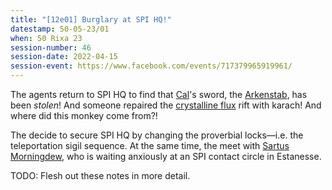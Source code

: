 ```yaml
---
title: "[12e01] Burglary at SPI HQ!"
datestamp: 50-05-23/01
when: 50 Rixa 23
session-number: 46
session-date: 2022-04-15
session-event: https://www.facebook.com/events/717379965919961/
---
```


The agents return to SPI HQ to find that [Cal](../dossiers/cal)'s sword, the [Arkenstab](../relics/arkenstone), has been *stolen*! And someone repaired the [crystalline flux](../locales/flux#crystalline-flux) rift with karach! And where did this monkey come from?!

The decide to secure SPI HQ by changing the proverbial locks—i.e. the teleportation sigil sequence. At the same time, the meet with [Sartus Morningdew](../dossiers/sartus-morningdew), who is waiting anxiously at an SPI contact circle in Estanesse.

TODO: Flesh out these notes in more detail.
